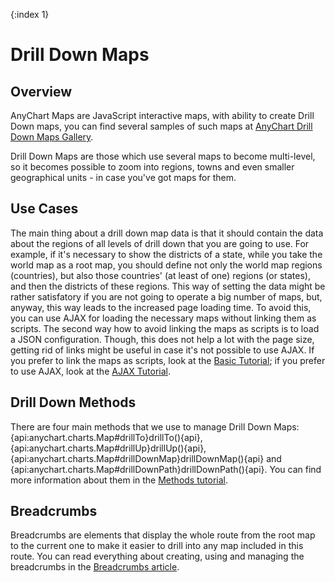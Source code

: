 {:index 1}
# Drill Down Maps

## Overview

AnyChart Maps are JavaScript interactive maps, with ability to create Drill Down maps, you can find several samples of such maps at [AnyChart Drill Down Maps Gallery](https://www.anychart.com/products/anymap/gallery/Maps_with_Drill_Down/).

Drill Down Maps are those which use several maps to become multi-level, so it becomes possible to zoom into regions, towns and even smaller geographical units - in case you've got maps for them. 

## Use Cases

The main thing about a drill down map data is that it should contain the data about the regions of all levels of drill down that you are going to use. For example, if it's necessary to show the districts of a state, while you take the world map as a root map, you should define not only the world map regions (countries), but also those countries' (at least of one) regions (or states), and then the districts of these regions. This way of setting the data might be rather satisfatory if you are not going to operate a big number of maps, but, anyway, this way leads to the increased page loading time. To avoid this, you can use AJAX for loading the necessary maps without linking them as scripts. The second way how to avoid linking the maps as scripts is to load a JSON configuration. Though, this does not help a lot with the page size, getting rid of links might be useful in case it's not possible to use AJAX. If you prefer to link the maps as scripts, look at the [Basic Tutorial](Basic_Tutorial); if you prefer to use AJAX, look at the [AJAX Tutorial](AJAX_Tutorial).

## Drill Down Methods

There are four main methods that we use to manage Drill Down Maps: {api:anychart.charts.Map#drillTo}drillTo(){api}, {api:anychart.charts.Map#drillUp}drillUp(){api}, {api:anychart.charts.Map#drillDownMap}drillDownMap(){api} and {api:anychart.charts.Map#drillDownPath}drillDownPath(){api}. You can find more information about them in the [Methods tutorial](Methods).

## Breadcrumbs

Breadcrumbs are elements that display the whole route from the root map to the current one to make it easier to drill into any map included in this route. You can read everything about creating, using and managing the breadcrumbs in the [Breadcrumbs article](Breadcrumbs).